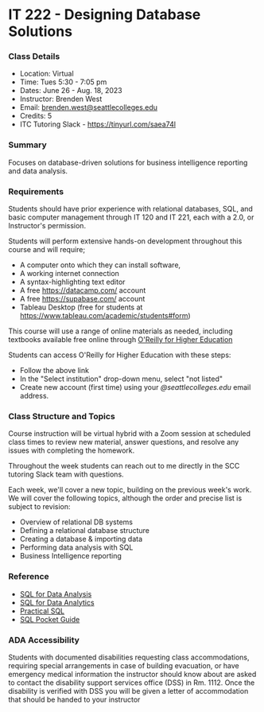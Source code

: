 # IT 222 - Designing Database Solutions

### Class Details

- Location: Virtual
- Time: Tues 5:30 - 7:05 pm
- Dates: June 26 - Aug. 18, 2023
- Instructor: Brenden West
- Email: brenden.west@seattlecolleges.edu
- Credits: 5
- ITC Tutoring Slack - https://tinyurl.com/saea74l

### Summary

Focuses on database-driven solutions for business intelligence reporting and data analysis. 

### Requirements

Students should have prior experience with relational databases, SQL, and basic computer management through IT 120 and IT 221, each with a 2.0, or Instructor's permission.

Students will perform extensive hands-on development throughout this course and will require;

- A computer onto which they can install software,
- A working internet connection
- A syntax-highlighting text editor
- A free https://datacamp.com/ account
- A free https://supabase.com/ account
- Tableau Desktop (free for students at https://www.tableau.com/academic/students#form)

This course will use a range of online materials as needed, including textbooks available free online through [O'Reilly for Higher Education](https://www.oreilly.com/library/view/temporary-access/?orpq)

Students can access O'Reilly for Higher Education with these steps:

- Follow the above link
- In the "Select institution" drop-down menu, select "not listed"
- Create new account (first time) using your *@seattlecolleges.edu* email address.

### Class Structure and Topics

Course instruction will be virtual hybrid with a Zoom session at scheduled class times to review new material, answer questions, and resolve any issues with completing the homework.

Throughout the week students can reach out to me directly in the SCC tutoring Slack team with questions.

Each week, we'll cover a new topic, building on the previous week's work. We will cover the following topics, although the order and precise list is subject to revision:

- Overview of relational DB systems
- Defining a relational database structure
- Creating a database & importing data
- Performing data analysis with SQL
- Business Intelligence reporting

### Reference

- [SQL for Data Analysis](https://learning-oreilly-com.ezproxy.spl.org/library/view/sql-for-data/9781492088776/)
- [SQL for Data Analytics](https://learning-oreilly-com.ezproxy.spl.org/library/view/sql-for-data/9781801812870/)
- [Practical SQL](https://learning-oreilly-com.ezproxy.spl.org/library/view/practical-sql-2nd/9781098129866/)
- [SQL Pocket Guide](https://learning-oreilly-com.ezproxy.spl.org/library/view/sql-pocket-guide/9781492090397/)

### ADA Accessibility

Students with documented disabilities requesting class accommodations, requiring special arrangements in case of building evacuation, or have emergency medical information the instructor should know about are asked to contact the disability support services office (DSS) in Rm. 1112. Once the disability is verified with DSS you will be given a letter of accommodation that should be handed to your instructor